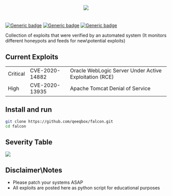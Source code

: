 <p align="center"> <img src="https://raw.githubusercontent.com/qeeqbox/falcon/main/readme/falconlogo.png"></p>

#
[![Generic badge](https://img.shields.io/badge/dynamic/json.svg?url=https://raw.githubusercontent.com/qeeqbox/falcon/main/info&label=version&query=$.version&colorB=blue&style=flat-square)](https://github.com/qeeqbox/falcon/blob/main/changes.md) [![Generic badge](https://img.shields.io/badge/dynamic/json.svg?url=https://raw.githubusercontent.com/qeeqbox/falcon/main/info&label=number%20of%20exploits&query=$.count&colorB=green&style=flat-square)](https://github.com/qeeqbox/falcon/blob/main/changes.md) [![Generic badge](https://img.shields.io/static/v1?label=%F0%9F%91%8D&message=!&color=yellow&style=flat-square)](https://github.com/qeeqbox/falcon/stargazers)

Collection of exploits that were verified by an automated system (It monitors different honeypots and feeds for new\potential exploits)

## Current Exploits
<table>
  <tr>
  <td>Critical</td>
  <td>CVE-2020-14882</td>
  <td>Oracle WebLogic Server Under Active Exploitation (RCE)</td>
  </tr>
   <tr>
  <td>High</td>
  <td>CVE-2020-13935</td>
  <td>Apache Tomcat Denial of Service</td>
  </tr>
</table>

## Install and run
```bash
git clone https://github.com/qeeqbox/falcon.git
cd falcon
```

## Severity Table
![](https://raw.githubusercontent.com/qeeqbox/falcon/main/readme/cve_table_qeeqbox_falcon.png)

## Disclaimer\Notes
- Please patch your systems ASAP
- All exploits are posted here as python script for educational purposes
